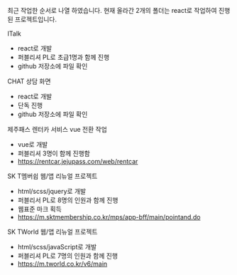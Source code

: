 최근 작업한 순서로 나열 하였습니다. 
현재 올라간 2개의 폴더는 react로 작업하여 진행된 프로젝트입니다. 

ITalk
 - react로 개발
 - 퍼블리셔 PL로 초급1명과 함께 진행
 - github 저장소에 파일 확인

CHAT 상담 화면
 - react로 개발
 - 단독 진행
 - github 저장소에 파일 확인

제주패스 렌터카 서비스 vue 전환 작업
 - vue로 개발
 - 퍼블리셔 3명이 함께 진행함
 - https://rentcar.jejupass.com/web/rentcar

SK T멤버쉽 웹/앱 리뉴얼 프로젝트
 - html/scss/jquery로 개발
 - 퍼블리서 PL로 8명의 인원과 함께 진행
 - 웹표준 마크 획득
 - https://m.sktmembership.co.kr/mps/app-bff/main/pointand.do

SK TWorld 웹/앱 리뉴얼 프로젝트
 - html/scss/javaScript로 개발
 - 퍼블리셔 PL로 7명의 인원과 함께 진행
 - https://m.tworld.co.kr/v6/main
